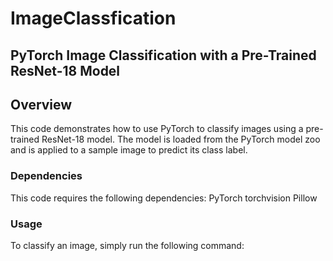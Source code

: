 # ImageClassfication

## PyTorch Image Classification with a Pre-Trained ResNet-18 Model
## Overview
This code demonstrates how to use PyTorch to classify images using a pre-trained ResNet-18 model. The model is loaded from the PyTorch model zoo and is applied to a sample image to predict its class label.

### Dependencies
This code requires the following dependencies:
PyTorch
torchvision
Pillow

### Usage
To classify an image, simply run the following command:
